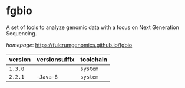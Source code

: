 # fgbio

A set of tools to analyze genomic data with a focus on Next Generation Sequencing.

*homepage*: <https://fulcrumgenomics.github.io/fgbio>

version | versionsuffix | toolchain
--------|---------------|----------
``1.3.0`` |  | ``system``
``2.2.1`` | ``-Java-8`` | ``system``
